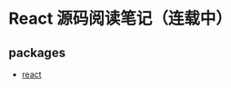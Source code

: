# React 源码阅读笔记（连载中）

## packages

+ [react](https://github.com/a1029563229/React-Source-Code/tree/master/packages/react)